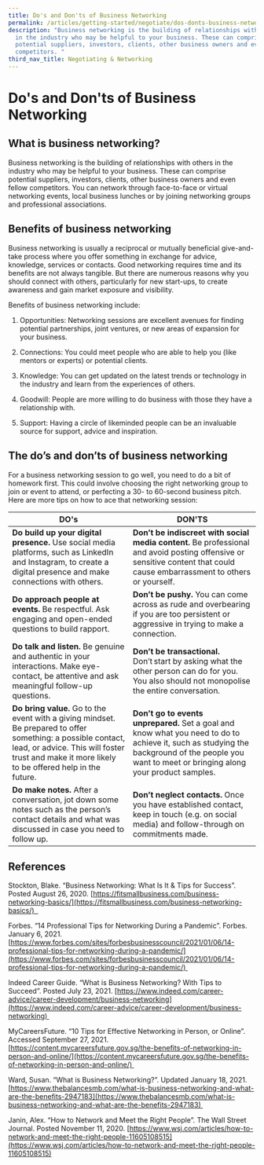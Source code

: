 ```yaml
---
title: Do's and Don'ts of Business Networking
permalink: /articles/getting-started/negotiate/dos-donts-business-networking/
description: "Business networking is the building of relationships with others
  in the industry who may be helpful to your business. These can comprise
  potential suppliers, investors, clients, other business owners and even fellow
  competitors. "
third_nav_title: Negotiating & Networking
---
```

# Do's and Don'ts of Business Networking 

## What is business networking? 

Business networking is the building of relationships with others in the industry who may be helpful to your business. These can comprise potential suppliers, investors, clients, other business owners and even fellow competitors. You can network through face-to-face or virtual networking events, local business lunches or by joining networking groups and professional associations.  

## Benefits of business networking 

Business networking is usually a reciprocal or mutually beneficial give-and-take process where you offer something in exchange for advice, knowledge, services or contacts. Good networking requires time and its benefits are not always tangible. But there are numerous reasons why you should connect with others, particularly for new start-ups, to create awareness and gain market exposure and visibility. 

Benefits of business networking include: 

1.  Opportunities: Networking sessions are excellent avenues for finding potential partnerships, joint ventures, or new areas of expansion for your business. 
    

2.  Connections: You could meet people who are able to help you (like mentors or experts) or potential clients. 
    

3.  Knowledge: You can get updated on the latest trends or technology in the industry and learn from the experiences of others. 
    

4.  Goodwill: People are more willing to do business with those they have a relationship with.  
    

5.  Support: Having a circle of likeminded people can be an invaluable source for support, advice and inspiration. 
    

## The do’s and don’ts of business networking 

For a business networking session to go well, you need to do a bit of homework first. This could involve choosing the right networking group to join or event to attend, or perfecting a 30\- to 60\-second business pitch. Here are more tips on how to ace that networking session: 

| DO's | DON'TS |
|---|---|
| **Do build up your digital presence.** Use social media platforms, such as LinkedIn and Instagram, to create a digital presence and make connections with others. | **Don’t be indiscreet with social media content.** Be professional and avoid posting offensive or sensitive content that could cause embarrassment to others or yourself.  |
| **Do approach people at events.** Be respectful. Ask engaging and open-ended questions to build rapport. | **Don’t be pushy.** You can come across as rude and overbearing if you are too persistent or aggressive in trying to make a connection. |
| **Do talk and listen.** Be genuine and authentic in your interactions. Make eye-contact, be attentive and ask meaningful follow-up questions. | **Don’t be transactional.** Don’t start by asking what the other person can do for you. You also should not monopolise the entire conversation. |
| **Do bring value.** Go to the event with a giving mindset. Be prepared to offer something: a possible contact, lead, or advice. This will foster trust and make it more likely to be offered help in the future. | **Don’t go to events unprepared.** Set a goal and know what you need to do to achieve it, such as studying the background of the people you want to meet or bringing along your product samples. |
| **Do make notes.** After a conversation, jot down some notes such as the person’s contact details and what was discussed in case you need to follow up. | **Don’t neglect contacts.** Once you have established contact, keep in touch (e.g. on social media) and follow-through on commitments made. |



## References 

Stockton, Blake. “Business Networking: What Is It & Tips for Success”. Posted August 26, 2020. [https://fitsmallbusiness.com/business-networking-basics/](https://fitsmallbusiness.com/business-networking-basics/)  

Forbes. “14 Professional Tips for Networking During a Pandemic”. Forbes. January 6, 2021. [https://www.forbes.com/sites/forbesbusinesscouncil/2021/01/06/14-professional-tips-for-networking-during-a-pandemic/](https://www.forbes.com/sites/forbesbusinesscouncil/2021/01/06/14-professional-tips-for-networking-during-a-pandemic/) 

Indeed Career Guide. “What is Business Networking? With Tips to Succeed”. Posted July 23, 2021. [https://www.indeed.com/career-advice/career-development/business-networking](https://www.indeed.com/career-advice/career-development/business-networking) 

MyCareersFuture. “10 Tips for Effective Networking in Person, or Online”. Accessed September 27, 2021. [https://content.mycareersfuture.gov.sg/the-benefits-of-networking-in-person-and-online/](https://content.mycareersfuture.gov.sg/the-benefits-of-networking-in-person-and-online/) 

Ward, Susan. “What is Business Networking?”. Updated January 18, 2021. [https://www.thebalancesmb.com/what-is-business-networking-and-what-are-the-benefits-2947183](https://www.thebalancesmb.com/what-is-business-networking-and-what-are-the-benefits-2947183) 

Janin, Alex. “How to Network and Meet the Right People”. The Wall Street Journal. Posted November 11, 2020. [https://www.wsj.com/articles/how-to-network-and-meet-the-right-people-11605108515](https://www.wsj.com/articles/how-to-network-and-meet-the-right-people-11605108515)